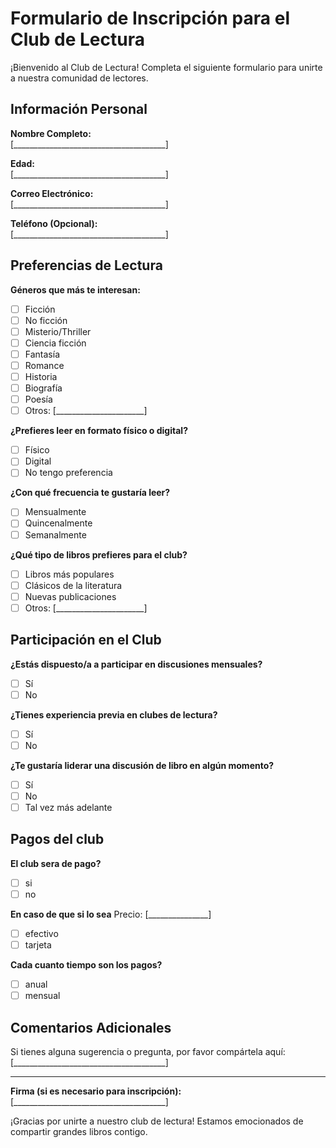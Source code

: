 # Formulario de Inscripción para el Club de Lectura

¡Bienvenido al Club de Lectura! Completa el siguiente formulario para unirte a nuestra comunidad de lectores.

## Información Personal

**Nombre Completo:**  
[______________________________________]

**Edad:**  
[______________________________________]

**Correo Electrónico:**  
[______________________________________]

**Teléfono (Opcional):**  
[______________________________________]

## Preferencias de Lectura

**Géneros que más te interesan:**  
- [ ] Ficción
- [ ] No ficción
- [ ] Misterio/Thriller
- [ ] Ciencia ficción
- [ ] Fantasía
- [ ] Romance
- [ ] Historia
- [ ] Biografía
- [ ] Poesía
- [ ] Otros: [______________________]

**¿Prefieres leer en formato físico o digital?**  
- [ ] Físico
- [ ] Digital
- [ ] No tengo preferencia

**¿Con qué frecuencia te gustaría leer?**  
- [ ] Mensualmente
- [ ] Quincenalmente
- [ ] Semanalmente

**¿Qué tipo de libros prefieres para el club?**  
- [ ] Libros más populares
- [ ] Clásicos de la literatura
- [ ] Nuevas publicaciones
- [ ] Otros: [______________________]

## Participación en el Club

**¿Estás dispuesto/a a participar en discusiones mensuales?**  
- [ ] Sí
- [ ] No

**¿Tienes experiencia previa en clubes de lectura?**  
- [ ] Sí
- [ ] No

**¿Te gustaría liderar una discusión de libro en algún momento?**  
- [ ] Sí
- [ ] No
- [ ] Tal vez más adelante

## Pagos del club
**El club sera de pago?**
- [ ] si
- [ ] no

**En caso de que si lo sea**
Precio: [_______________]
- [ ] efectivo
- [ ] tarjeta

**Cada cuanto tiempo son los pagos?**
- [ ] anual
- [ ] mensual
## Comentarios Adicionales

Si tienes alguna sugerencia o pregunta, por favor compártela aquí:  
[______________________________________]

---

**Firma (si es necesario para inscripción):**  
[______________________________________]

¡Gracias por unirte a nuestro club de lectura! Estamos emocionados de compartir grandes libros contigo.
